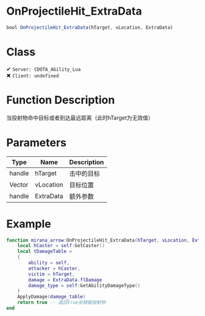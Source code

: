 # OnProjectileHit_ExtraData
```js
bool OnProjectileHit_ExtraData(hTarget, vLocation, ExtraData)
```
# Class
✔ `Server: CDOTA_Ability_Lua`  
✖ `Client: undefined`  

# Function Description
当投射物命中目标或者到达最远距离（此时hTarget为无效值）
# Parameters
Type|Name|Description
--|--|--
handle|hTarget|击中的目标
Vector|vLocation|目标位置
handle|ExtraData|额外参数

# Example
```lua
function mirana_arrow:OnProjectileHit_ExtraData(hTarget, vLocation, ExtraData)
	local hCaster = self:GetCaster()
	local tDamageTable = 
	{
		ability = self,
		attacker = hCaster,
		victim = hTarget,
		damage = ExtraData.flDamage
		damage_type = self:GetAbilityDamageType()
	}
	ApplyDamage(damage_table)
	return true -- 返回true会销毁投射物
end
```